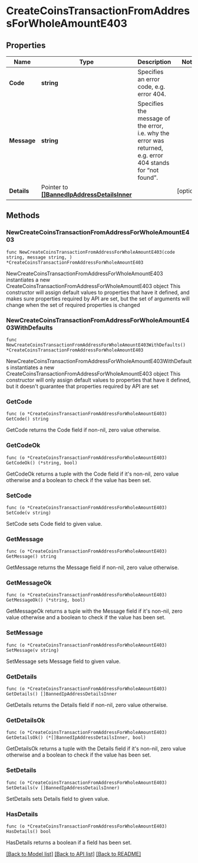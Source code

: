 # CreateCoinsTransactionFromAddressForWholeAmountE403

## Properties

Name | Type | Description | Notes
------------ | ------------- | ------------- | -------------
**Code** | **string** | Specifies an error code, e.g. error 404. | 
**Message** | **string** | Specifies the message of the error, i.e. why the error was returned, e.g. error 404 stands for “not found”. | 
**Details** | Pointer to [**[]BannedIpAddressDetailsInner**](BannedIpAddressDetailsInner.md) |  | [optional] 

## Methods

### NewCreateCoinsTransactionFromAddressForWholeAmountE403

`func NewCreateCoinsTransactionFromAddressForWholeAmountE403(code string, message string, ) *CreateCoinsTransactionFromAddressForWholeAmountE403`

NewCreateCoinsTransactionFromAddressForWholeAmountE403 instantiates a new CreateCoinsTransactionFromAddressForWholeAmountE403 object
This constructor will assign default values to properties that have it defined,
and makes sure properties required by API are set, but the set of arguments
will change when the set of required properties is changed

### NewCreateCoinsTransactionFromAddressForWholeAmountE403WithDefaults

`func NewCreateCoinsTransactionFromAddressForWholeAmountE403WithDefaults() *CreateCoinsTransactionFromAddressForWholeAmountE403`

NewCreateCoinsTransactionFromAddressForWholeAmountE403WithDefaults instantiates a new CreateCoinsTransactionFromAddressForWholeAmountE403 object
This constructor will only assign default values to properties that have it defined,
but it doesn't guarantee that properties required by API are set

### GetCode

`func (o *CreateCoinsTransactionFromAddressForWholeAmountE403) GetCode() string`

GetCode returns the Code field if non-nil, zero value otherwise.

### GetCodeOk

`func (o *CreateCoinsTransactionFromAddressForWholeAmountE403) GetCodeOk() (*string, bool)`

GetCodeOk returns a tuple with the Code field if it's non-nil, zero value otherwise
and a boolean to check if the value has been set.

### SetCode

`func (o *CreateCoinsTransactionFromAddressForWholeAmountE403) SetCode(v string)`

SetCode sets Code field to given value.


### GetMessage

`func (o *CreateCoinsTransactionFromAddressForWholeAmountE403) GetMessage() string`

GetMessage returns the Message field if non-nil, zero value otherwise.

### GetMessageOk

`func (o *CreateCoinsTransactionFromAddressForWholeAmountE403) GetMessageOk() (*string, bool)`

GetMessageOk returns a tuple with the Message field if it's non-nil, zero value otherwise
and a boolean to check if the value has been set.

### SetMessage

`func (o *CreateCoinsTransactionFromAddressForWholeAmountE403) SetMessage(v string)`

SetMessage sets Message field to given value.


### GetDetails

`func (o *CreateCoinsTransactionFromAddressForWholeAmountE403) GetDetails() []BannedIpAddressDetailsInner`

GetDetails returns the Details field if non-nil, zero value otherwise.

### GetDetailsOk

`func (o *CreateCoinsTransactionFromAddressForWholeAmountE403) GetDetailsOk() (*[]BannedIpAddressDetailsInner, bool)`

GetDetailsOk returns a tuple with the Details field if it's non-nil, zero value otherwise
and a boolean to check if the value has been set.

### SetDetails

`func (o *CreateCoinsTransactionFromAddressForWholeAmountE403) SetDetails(v []BannedIpAddressDetailsInner)`

SetDetails sets Details field to given value.

### HasDetails

`func (o *CreateCoinsTransactionFromAddressForWholeAmountE403) HasDetails() bool`

HasDetails returns a boolean if a field has been set.


[[Back to Model list]](../README.md#documentation-for-models) [[Back to API list]](../README.md#documentation-for-api-endpoints) [[Back to README]](../README.md)


